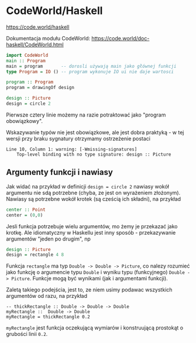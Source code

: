 # CodeWorld/Haskell

https://code.world/haskell

Dokumentacja modułu CodeWorld: https://code.world/doc-haskell/CodeWorld.html

```haskell
import CodeWorld
main :: Program
main = program       -- dorosli używają main jako głównej funkcji
type Program = IO () -- program wykonuje IO ui nie daje wartosci 

program :: Program
program = drawingOf design

design :: Picture
design = circle 2
```

Pierwsze cztery linie możemy na razie potraktować jako "program obowiązkowy".

Wskazywanie typów nie jest obowiązkowe, ale jest dobra praktyką - w tej wersji przy braku  sygnatury otrzymamy ostrzeżenie postaci


```
Line 10, Column 1: warning: [-Wmissing-signatures]
    Top-level binding with no type signature: design :: Picture
```

## Argumenty funkcji i nawiasy

Jak widać na przykład w definicji `design = circle 2` nawiasy wokół argumentu nie sdą potrzebne (chyba, ze jest on wyrażeniem złożonym).
Nawiasy są potrzebne wokół krotek (są cześcią ich składni), na przykład

```haskell
center :: Point
center = (0,0)
```

Jesli funkcja potrzebuje wielu argumentów, mo żemy je przekazać jako krotkę. Ale idiomatyczny w Haskellu jest inny sposób - przekazywanie argumentów "jeden po drugim", np

```haskell
design :: Picture
design = rectangle 4 8
```

Funkcja `rectangle` ma typ `Double -> Double -> Picture`, co nalezy rozumieć jako funkcję o argumencie typu `Double`
i wyniku typu (funkcyjnego) `Double -> Picture`. Funkcje mogą być wynikami (jak i argumentami funkcji).

Zaletą takiego podejścia, jest to, ze niem usimy podawac wszystkich argumentów od razu, na przykład

```
-- thickRectangle :: Double -> Double -> Double
myRectangle ::  Double -> Double
myRectangle = thickRectangle 0.2
```

`myRectangle` jest funkcja oczekującą wymiarów i konstruującą prostokąt o grubości linii `0.2`.
